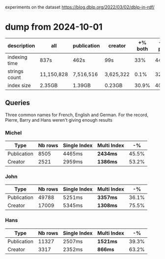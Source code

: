 experiments on the dataset https://blog.dblp.org/2022/03/02/dblp-in-rdf/

# dump from 2024-10-01

| description   | all        | publication | creator   | +% both | +% pub | +% creator |
| ------------- | ---------- | ----------- | --------- | ------- | ------ | ---------- |
| indexing time | 837s       | 462s        | 99s       | 33%     | 44.8%  | 88.2%      |
| strings count | 11,150,828 | 7,516,516   | 3,625,322 | 0.1%    | 32.6%  | 67.5%      |
| index size    | 2.35GB     | 1.39GB      | 0.23GB    | 30.9%   | 40.9%  | 90.1%      |

## Queries

Three common names for French, English and German. For the record, Pierre, Barry and Hans weren't giving enough results

### Michel

| Type        | Nb rows | Single Index | Multi Index | -%    |
| ----------- | ------- | ------------ | ----------- | ----- |
| Publication | 8505    | 4465ms       | **2434ms**  | 45.5% |
| Creator     | 2521    | 2959ms       | **1386ms**  | 53.2% |

### John

| Type        | Nb rows | Single Index | Multi Index | -%    |
| ----------- | ------- | ------------ | ----------- | ----- |
| Publication | 49788   | 5251ms       | **3357ms**  | 36.1% |
| Creator     | 17009   | 5345ms       | **1308ms**  | 75.5% |

### Hans

| Type        | Nb rows | Single Index | Multi Index | -%    |
| ----------- | ------- | ------------ | ----------- | ----- |
| Publication | 11327   | 2507ms       | **1521ms**  | 39.3% |
| Creator     | 3317    | 2352ms       | **866ms**   | 63.2% |
